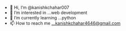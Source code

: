 - 👋 Hi, I’m @kanishkchahar007
- 👀 I’m interested in ...web development
- 🌱 I’m currently learning ...python
- 📫 How to reach me ...kanishkchahar4646@gmail.com

<!---
kanishkchahar007/kanishkchahar007 is a ✨ special ✨ repository because its `README.md` (this file) appears on your GitHub profile.
You can click the Preview link to take a look at your changes.
--->
